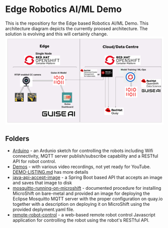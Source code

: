 # Edge Robotics AI/ML Demo

This is the repositiory for the Edge based Robotics AI/ML Demo. This architecture diagram depicts the currently proosed architecture. The solution is evolving and this will certainly change.
![images/architecture-v1-edge-based-robots-demo.png](images/architecture-v1-edge-based-robots-demo.png)


## Folders

- [Arduino](https://github.com/odh-labs/edge-robotics/tree/main/Arduino) - an Ardunio sketch for controlling the robots including Wifi connectivity, MQTT server publish/subscribe capability and a RESTful API for robot control.
- [Demos](https://github.com/odh-labs/edge-robotics/tree/main/demos) - with various video recordings, not yet ready for YouTube. [DEMO-LISTING.md](https://github.com/odh-labs/edge-robotics/blob/main/demos/_DEMO-LISTING.md) has more details
- [java-api-accept-image](https://github.com/odh-labs/edge-robotics/tree/main/java-api-accept-image) - a Spring Boot based API that accepts an image and saves that image to disk
- [mosquitto-running-on-microshift](https://github.com/odh-labs/edge-robotics/tree/main/mosquitto-running-on-microshift) - documented procedure for installing MicroShift on bare-metal and provided an image for deploying the Eclipse Mosquitto MQTT server with the proper configuration on quay.io together with a description on deploying it on MicroShift using the provided deplyment.yaml file.
- [remote-robot-control](https://github.com/odh-labs/edge-robotics/tree/main/remote-robot-control) - a web-based remote robot control Javascript application for controlling the robot using the robot's RESTful API.